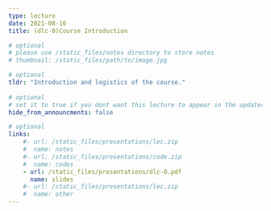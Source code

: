 ```yaml
---
type: lecture
date: 2021-08-16
title: (dlc-0)Course Introduction

# optional
# please use /static_files/notes directory to store notes
# thumbnail: /static_files/path/to/image.jpg

# optional
tldr: "Introduction and logistics of the course."
  
# optional
# set it to true if you dont want this lecture to appear in the updates section
hide_from_announcments: false

# optional
links: 
    #- url: /static_files/presentations/lec.zip
    #  name: notes
    #- url: /static_files/presentations/code.zip
    #  name: codes
    - url: /static_files/presentations/dlc-0.pdf
      name: slides
    #- url: /static_files/presentations/lec.zip
    #  name: other
---
```

<!-- Other additional contents using markdown 
**Suggested Readings:**
- [Readings 1](http://example.com)
- [Readings 2](http://example.com) -->
